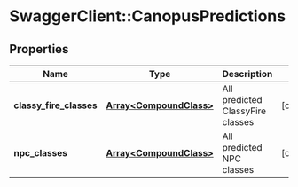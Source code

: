 # SwaggerClient::CanopusPredictions

## Properties
Name | Type | Description | Notes
------------ | ------------- | ------------- | -------------
**classy_fire_classes** | [**Array&lt;CompoundClass&gt;**](CompoundClass.md) | All predicted ClassyFire classes | [optional] 
**npc_classes** | [**Array&lt;CompoundClass&gt;**](CompoundClass.md) | All predicted NPC classes | [optional] 

